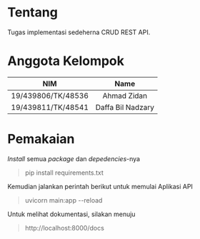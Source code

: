 # Tentang
Tugas implementasi sedeherna CRUD REST API.

# Anggota Kelompok
| NIM | Name |
| :----------------: | :--------------: |
| 19/439806/TK/48536 | Ahmad Zidan |
| 19/439811/TK/48541 | Daffa Bil Nadzary |

# Pemakaian
*Install* semua *package* dan *depedencies*-nya
> pip install requirements.txt

Kemudian jalankan perintah berikut untuk memulai Aplikasi API
> uvicorn main:app --reload

Untuk melihat dokumentasi, silakan menuju
>  http://localhost:8000/docs
